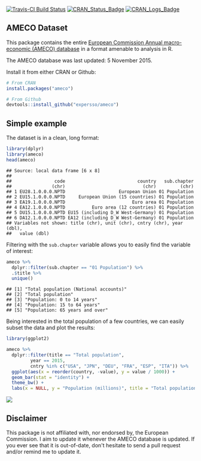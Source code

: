 [![Travis-CI Build Status](https://travis-ci.org/expersso/ameco.svg?branch=master)](https://travis-ci.org/expersso/ameco) [![CRAN\_Status\_Badge](http://www.r-pkg.org/badges/version/ameco)](http://cran.r-project.org/package=ameco) [![CRAN\_Logs\_Badge](http://cranlogs.r-pkg.org/badges/grand-total/ameco)](http://cran.r-project.org/web/packages/ameco)

AMECO Dataset
-------------

This package contains the entire [European Commission Annual macro-economic (AMECO) database](http://ec.europa.eu/economy_finance/db_indicators/ameco/index_en.htm) in a format amenable to analysis in R.

The AMECO database was last updated: 5 November 2015.

Install it from either CRAN or Github:

``` r
# From CRAN
install.packages("ameco")

# From Github
devtools::install_github("expersso/ameco")
```

Simple example
--------------

The dataset is in a clean, long format:

``` r
library(dplyr)
library(ameco)
head(ameco)
```

    ## Source: local data frame [6 x 8]
    ## 
    ##                code                           country   sub.chapter
    ##               (chr)                             (chr)         (chr)
    ## 1 EU28.1.0.0.0.NPTD                    European Union 01 Population
    ## 2 EU15.1.0.0.0.NPTD     European Union (15 countries) 01 Population
    ## 3 EA19.1.0.0.0.NPTD                         Euro area 01 Population
    ## 4 EA12.1.0.0.0.NPTD          Euro area (12 countries) 01 Population
    ## 5 DU15.1.0.0.0.NPTD EU15 (including D_W West-Germany) 01 Population
    ## 6 DA12.1.0.0.0.NPTD EA12 (including D_W West-Germany) 01 Population
    ## Variables not shown: title (chr), unit (chr), cntry (chr), year (dbl),
    ##   value (dbl)

Filtering with the `sub.chapter` variable allows you to easily find the variable of interest:

``` r
ameco %>% 
  dplyr::filter(sub.chapter == "01 Population") %>% 
  .$title %>% 
  unique()
```

    ## [1] "Total population (National accounts)"
    ## [2] "Total population"                    
    ## [3] "Population: 0 to 14 years"           
    ## [4] "Population: 15 to 64 years"          
    ## [5] "Population: 65 years and over"

Being interested in the total population of a few countries, we can easily subset the data and plot the results:

``` r
library(ggplot2)

ameco %>% 
  dplyr::filter(title == "Total population",
         year == 2015,
         cntry %in% c("USA", "JPN", "DEU", "FRA", "ESP", "ITA")) %>% 
  ggplot(aes(x = reorder(country, -value), y = value / 1000)) +
  geom_bar(stat = "identity") +
  theme_bw() +
  labs(x = NULL, y = "Population (millions)", title = "Total population")
```

![](example-1.png)

Disclaimer
----------

This package is not affiliated with, nor endorsed by, the European Commission. I aim to update it whenever the AMECO database is updated. If you ever see that it is out-of-date, don't hesitate to send a pull request and/or remind me to update it.
